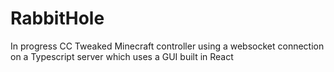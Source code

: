 # RabbitHole

In progress CC Tweaked Minecraft controller using a websocket connection on a Typescript server which uses a GUI built in React
